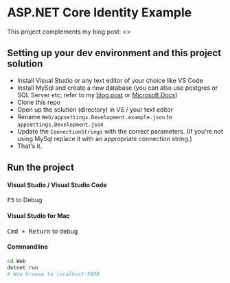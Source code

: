 # ASP.NET Core Identity Example

This project complements my blog post: <>

## Setting up your dev environment and this project solution

* Install Visual Studio or any text editor of your choice like VS Code
* Install MySql and create a new database (you can also use postgres or SQL Server etc; refer to my [blog post](appsettings.Development.example.json) or [Microsoft Docs](https://docs.microsoft.com/en-us/ef/core/providers/))
* Clone this repo
* Open up the solution (directory) in  VS / your text editor
* Rename `Web/appsettings.Development.example.json` to `appsettings.Development.json`
* Update the `ConnectionStrings` with the correct parameters. (If you're not using MySql replace it with an appropriate connection string.)
* That's it.

## Run the project

#### Visual Studio / Visual Studio Code

<kbd>F5</kbd> to Debug

#### Visual Studio for Mac

<kbd>Cmd + Return</kbd> to debug

#### Commandline

```bash
cd Web
dotnet run
# Now browse to localhost:5000
```
